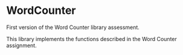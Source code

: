 # WordCounter
First version of the Word Counter library assessment.

This library implements the functions described in the Word Counter assignment.  


